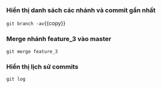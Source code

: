 ### Hiển thị danh sách các nhánh và commit gần nhất
`git branch -av`{{copy}}

### Merge nhánh feature_3 vào master
`git merge feature_3`

### Hiển thị lịch sử commits
`git log` 

